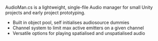 AudioMan.cs is a lightweight, single-file Audio manager for small Unity projects and early project prototyping.

- Built in object pool, self initialises audiosource dummies
- Channel system to limit max active emitters on a given channel
- Versatile options for playing spatialised and unspatialised audio
